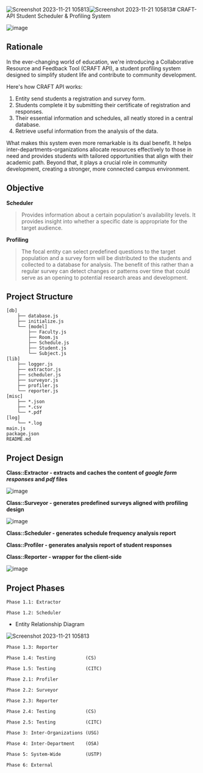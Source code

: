![Screenshot 2023-11-21 105813](https://github.com/USTP-CS3/CRAFT-API/assets/26486389/39eb7310-4d6c-45da-9cfc-f1d89a3f4a24)![Screenshot 2023-11-21 105813](https://github.com/USTP-CS3/CRAFT-API/assets/26486389/d1acf64a-2305-4c2f-bbbc-0a0644d3c110)# CRAFT-API
Student Scheduler &amp; Profiling System

![image](https://github.com/USTP-CSCORE/CRAFT-API/assets/26486389/efc210dc-7a39-45a6-9644-2c40d0037f77)



## Rationale

In the ever-changing world of education, we're introducing a Collaborative Resource and Feedback Tool (CRAFT API), a student profiling system designed to simplify student life and contribute to community development.

Here's how CRAFT API works: 
1. Entity send students a registration and survey form.
2. Students complete it by submitting their certificate of registration and responses.
3. Their essential information and schedules, all neatly stored in a central database.
4. Retrieve useful information from the analysis of the data.

What makes this system even more remarkable is its dual benefit. It helps inter-departments-organizations allocate resources effectively to those in need and provides students with tailored opportunities that align with their academic path. Beyond that, it plays a crucial role in community development, creating a stronger, more connected campus environment.



## Objective

**Scheduler**
> Provides information about a certain population's availability levels. It provides insight into whether a specific date is appropriate for the target audience.

**Profiling**
> The focal entity can select predefined questions to the target population and a survey form will be distributed to the students and collected to a database for analysis. The benefit of this rather than a regular survey can detect changes or patterns over time that could serve as an opening to potential research areas and development.


## Project Structure
```
[db]
    ├── database.js
    ├── initialize.js
    └── [model]
        ├── Faculty.js
        ├── Room.js
        ├── Schedule.js
        ├── Student.js
        └── Subject.js
[lib]
    ├── logger.js
    ├── extractor.js
    ├── scheduler.js
    ├── surveyor.js
    ├── profiler.js
    └── reporter.js
[misc]
    ├── *.json
    ├── *.csv
    └── *.pdf
[log]
    └── *.log
main.js
package.json
README.md
```

## Project Design

**Class::Extractor - extracts and caches the content of _google form responses_ and _pdf_ files**

![image](https://github.com/USTP-CSCORE/CRAFT-API/assets/26486389/a53955ef-afc9-4c90-9ff4-89a9bd444144)

**Class::Surveyor - generates predefined surveys aligned with profiling design**

![image](https://github.com/USTP-CSCORE/CRAFT-API/assets/26486389/180e87a8-88aa-4270-a7a1-81c4019b32bf)

**Class::Scheduler - generates schedule frequency analysis report**

**Class::Profiler  - generates analysis report of student responses**

**Class::Reporter  - wrapper for the client-side**

![image](https://github.com/USTP-CSCORE/CRAFT-API/assets/26486389/96b282d6-9ee4-426b-81f4-9037a6cdaae8)



## Project Phases

`Phase 1.1: Extractor`

`Phase 1.2: Scheduler`

- Entity Relationship Diagram

![Screenshot 2023-11-21 105813](https://github.com/USTP-CS3/CRAFT-API/assets/26486389/b6847bbb-389e-42a4-a86e-44f263164536)

`Phase 1.3: Reporter`

`Phase 1.4: Testing           (CS)`

`Phase 1.5: Testing           (CITC)`

`Phase 2.1: Profiler`

`Phase 2.2: Surveyor`

`Phase 2.3: Reporter`

`Phase 2.4: Testing           (CS)`

`Phase 2.5: Testing           (CITC)`

`Phase 3: Inter-Organizations (USG)`

`Phase 4: Inter-Department    (OSA)`

`Phase 5: System-Wide         (USTP)`

`Phase 6: External`
